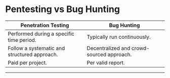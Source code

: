 # Pentesting vs Bug Hunting


| Penetration Testing                          | Bug Hunting                               |
| -------------------------------------------- | ----------------------------------------- |
| Performed during a specific time period.     | Typically run continuously.               |
| Follow a systematic and structured approach. | Decentralized and crowd-sourced approach. |
| Paid per project.                            | Per valid report.                         |

---
